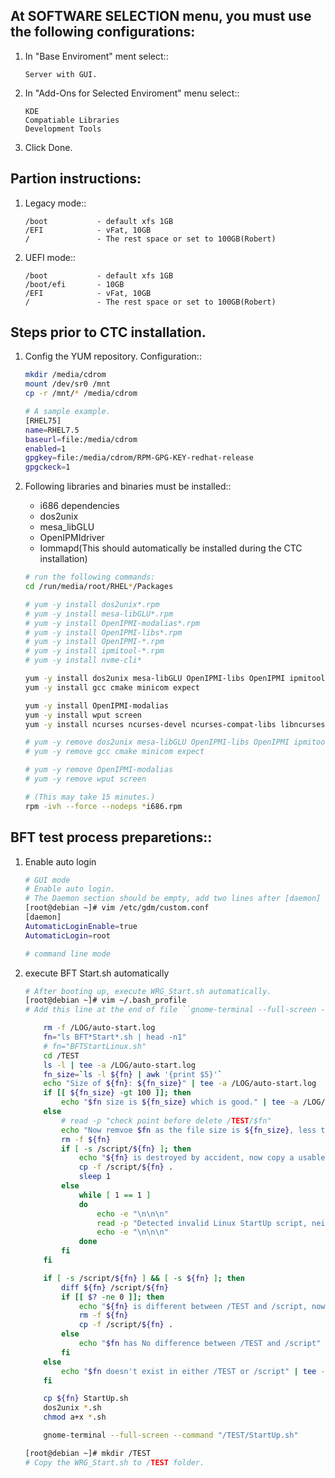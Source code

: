 

## At SOFTWARE SELECTION menu, you must use the following configurations:
1. In "Base Enviroment" ment select::
    ```
    Server with GUI.
    ```
2. In "Add-Ons for Selected Enviroment" menu select::
    ```
    KDE
    Compatiable Libraries
    Development Tools
    ```
3. Click Done.






## Partion instructions:

1. Legacy mode::
    ```
    /boot           - default xfs 1GB
    /EFI            - vFat, 10GB
    /               - The rest space or set to 100GB(Robert)
    ```

2. UEFI mode::
    ```
    /boot           - default xfs 1GB
    /boot/efi       - 10GB
    /EFI            - vFat, 10GB
    /               - The rest space or set to 100GB(Robert)
    ```





## Steps prior to CTC installation.

1. Config the YUM repository. Configuration::
    ```sh
    mkdir /media/cdrom
    mount /dev/sr0 /mnt
    cp -r /mnt/* /media/cdrom
    ```

    ```sh
    # A sample example.
    [RHEL75]
    name=RHEL7.5
    baseurl=file:/media/cdrom
    enabled=1
    gpgkey=file:/media/cdrom/RPM-GPG-KEY-redhat-release
    gpgckeck=1
    ```

2. Following libraries and binaries must be installed::
    * i686 dependencies
    * dos2unix
    * mesa_libGLU
    * OpenIPMIdriver
    * Iommapd(This should automatically be installed during the CTC installation)

    ```sh
    # run the following commands:
    cd /run/media/root/RHEL*/Packages 

    # yum -y install dos2unix*.rpm
    # yum -y install mesa-libGLU*.rpm
    # yum -y install OpenIPMI-modalias*.rpm
    # yum -y install OpenIPMI-libs*.rpm
    # yum -y install OpenIPMI-*.rpm
    # yum -y install ipmitool-*.rpm
    # yum -y install nvme-cli*

    yum -y install dos2unix mesa-libGLU OpenIPMI-libs OpenIPMI ipmitool nvme-cli 
    yum -y install gcc cmake minicom expect 

    yum -y install OpenIPMI-modalias 
    yum -y install wput screen
    yum -y install ncurses ncurses-devel ncurses-compat-libs libncurses.so.5

    # yum -y remove dos2unix mesa-libGLU OpenIPMI-libs OpenIPMI ipmitool nvme-cli 
    # yum -y remove gcc cmake minicom expect 

    # yum -y remove OpenIPMI-modalias 
    # yum -y remove wput screen

    # (This may take 15 minutes.)
    rpm -ivh --force --nodeps *i686.rpm    
    ```





## BFT test process preparetions::

1. Enable auto login

    ```sh
    # GUI mode
    # Enable auto login.
    # The Daemon section should be empty, add two lines after [daemon]
    [root@debian ~]# vim /etc/gdm/custom.conf
    [daemon]
    AutomaticLoginEnable=true
    AutomaticLogin=root
    ```

    ```sh
    # command line mode

    ```

2. execute BFT Start.sh automatically
    ```sh
    # After booting up, execute WRG_Start.sh automatically.
    [root@debian ~]# vim ~/.bash_profile
    # Add this line at the end of file ``gnome-terminal --full-screen --command "/TEST/WRG_Start.sh"``

        rm -f /LOG/auto-start.log
        fn="ls BFT*Start*.sh | head -n1"
        # fn="BFTStartLinux.sh"
        cd /TEST
        ls -l | tee -a /LOG/auto-start.log
        fn_size=`ls -l ${fn} | awk '{print $5}'`
        echo "Size of ${fn}: ${fn_size}" | tee -a /LOG/auto-start.log
        if [[ ${fn_size} -gt 100 ]]; then
            echo "$fn size is ${fn_size} which is good." | tee -a /LOG/auto-start.log
        else
            # read -p "check point before delete /TEST/$fn"
            echo "Now remvoe $fn as the file size is ${fn_size}, less than 100" | tee -a /LOG/auto-start.log
            rm -f ${fn}
            if [ -s /script/${fn} ]; then
                echo "${fn} is destroyed by accident, now copy a usable StartUp from /script/ folder..." | tee -a /LOG/auto-start.log
                cp -f /script/${fn} .
                sleep 1
            else
                while [ 1 == 1 ]
                do
                    echo -e "\n\n\n"
                    read -p "Detected invalid Linux StartUp script, neither script in floder script nor Test is normal..." | tee -a /LOG/auto-start.log
                    echo -e "\n\n\n"
                done
            fi
        fi

        if [ -s /script/${fn} ] && [ -s ${fn} ]; then
            diff ${fn} /script/${fn}
            if [[ $? -ne 0 ]]; then
                echo "${fn} is different between /TEST and /script, now copy StartUp from /script/ folder..." | tee -a /LOG/auto-start.log
                rm -f ${fn}
                cp -f /script/${fn} .
            else
                echo "$fn has No difference between /TEST and /script" | tee -a /LOG/auto-start.log
            fi
        else
            echo "$fn doesn't exist in either /TEST or /script" | tee -a /LOG/auto-start.log
        fi

        cp ${fn} StartUp.sh
        dos2unix *.sh
        chmod a+x *.sh

        gnome-terminal --full-screen --command "/TEST/StartUp.sh"

    [root@debian ~]# mkdir /TEST
    # Copy the WRG_Start.sh to /TEST folder.
    ```






